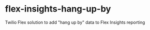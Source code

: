 # flex-insights-hang-up-by
Twilio Flex solution to add "hang up by" data to Flex Insights reporting
